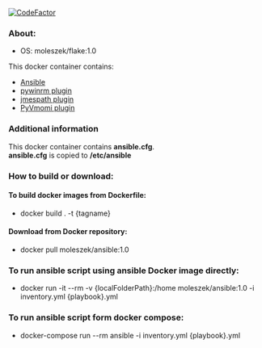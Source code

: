 [![CodeFactor](https://www.codefactor.io/repository/github/moleszek/docker-ansible/badge)](https://www.codefactor.io/repository/github/moleszek/docker-ansible)

### About:
* OS: moleszek/flake:1.0

This docker container contains:
* [Ansible](https://docs.ansible.com/ansible/latest/index.html)
* [pywinrm plugin](https://pypi.org/project/pywinrm/0.2.2/)
* [jmespath plugin](https://pypi.org/project/jmespath/)
* [PyVmomi plugin](https://pypi.org/project/pyvmomi/)

### Additional information
This docker container contains **ansible.cfg**.<br/>
**ansible.cfg** is copied to **/etc/ansible**

### How to build or download:
#### To build docker images from Dockerfile:
* docker build . -t {tagname}

#### Download from Docker repository:
* docker pull moleszek/ansible:1.0

### To run ansible script using ansible Docker image directly:
* docker run -it --rm -v {localFolderPath}:/home moleszek/ansible:1.0 -i inventory.yml {playbook}.yml

### To run ansible script form docker compose:
* docker-compose run --rm ansible -i inventory.yml {playbook}.yml